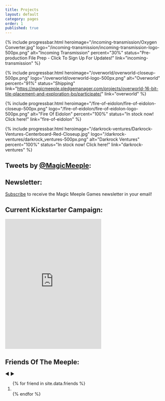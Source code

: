 ```yaml
---
title: Projects
layout: default
category: pages
order: 1
published: true
---
```

{% include progressbar.html heroimage="/incoming-transmission/Oxygen Converter.jpg" logo="/incoming-transmission/incoming-transmission-logo-500px.png" alt="Incoming Transmission" percent="30%" status="Pre-production File Prep - Click To Sign Up For Updates!" link="incoming-transmission" %}

{% include progressbar.html heroimage="/overworld/overworld-closeup-500px.png" logo="/overworld/overworld-logo-500px.png" alt="Overworld" percent="91%" status="Shipping" link="https://magicmeeple.pledgemanager.com/projects/overworld-16-bit-tile-placement-and-exploration-bo/participate/" link="overworld" %}

{% include progressbar.html heroimage="/fire-of-eidolon/fire-of-eidolon-closeup-500px.png" logo="/fire-of-eidolon/fire-of-eidolon-logo-500px.png" alt="Fire Of Eidolon" percent="100%" status="In stock now! Click here!" link="fire-of-eidolon" %}

{% include progressbar.html heroimage="/darkrock-ventures/Darkrock-Ventures-Centerboard-Red-Closeup.jpg" logo="/darkrock-ventures/darkrock_ventures-500px.png" alt="Darkrock Ventures" percent="100%" status="In stock now! Click here!" link="darkrock-ventures" %}

<div class="subcontainer">
<div class="home-grid">
    <div class="tweet-stream home-grid-col">
        <h2>Tweets by <a href="https://twitter.com/MagicMeeple">@MagicMeeple</a>:</h2>
        <a class="twitter-timeline" href="https://twitter.com/MagicMeeple?ref_src=twsrc%5Etfw" data-chrome="transparent noheader nofooter" width="100%" data-tweet-limit="3"></a>
        <script async src="https://platform.twitter.com/widgets.js" charset="utf-8"></script>
    </div>
    <div class="friends-of-the-meeple home-grid-col">
        <h2>Newsletter:</h2>
        <p><a href="https://my.sendinblue.com/users/subscribe/js_id/3n0j4/id/1">Subscribe</a> to receive the Magic Meeple Games newsletter in your email!</p>
        <h2>Current Kickstarter Campaign:</h2>
        <iframe src="https://www.kickstarter.com/projects/magicmeeplegames/incoming-transmission-16-bit-deduction-family-boar/widget/card.html?v=2" width="310" height="420" frameborder="0" scrolling="no"></iframe>
        <h2>Friends Of The Meeple:</h2>
        <div class="carousel">
            <span class="prev-arrow"> ◀ </span>
            <span class="next-arrow"> ▶ </span>
            <div class="prev"></div>
            <div class="next"></div>
            <ol>
                {% for friend in site.data.friends %}
                <li style="background-image: url('/assets/images/FriendsOftheMeeple/{{ friend.filename }}')" data-caption="{{ friend.name }}">
                    <a href="{{ friend.url }}" target="_blank"></a>
                </li>
                {% endfor %}
            </ol>
        </div>
    </div>
</div>
</div>
<script>
carousel = (function(){
    var container = document.querySelector('.carousel');
    var next = container.querySelector('.next');
    var prev = container.querySelector('.prev');
    var counter = 0;
    var items = container.querySelectorAll('.carousel ol>li');
    var amount = items.length;
    var current = items[0];
    container.classList.add('active');
    function navigate(direction) {
        current.classList.remove('current');
        counter = counter + direction;
        counter = (direction === -1 && counter < 0) ? amount - 1 : counter; 
        counter = (direction === 1 && !items[counter]) ? 0 : counter;
        current = items[counter];
        current.classList.add('current');
    }
    next.addEventListener('click', function(ev) {
        navigate(1);
    });
    prev.addEventListener('click', function(ev) {
        navigate(-1);
    });
    navigate(0);
})();
</script>
